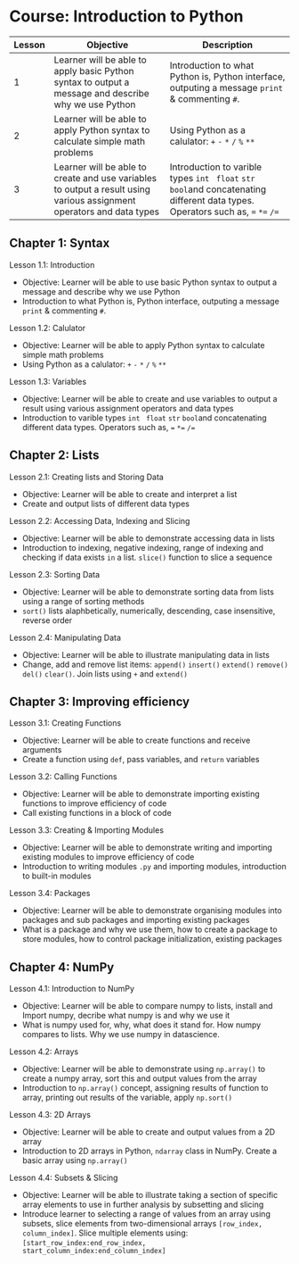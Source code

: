 Course: Introduction to Python
================================

| Lesson | Objective | Description |
| --------------- | --------------- | --------------- |
|  1 | Learner will be able to apply basic Python syntax to output a message and describe why we use Python | Introduction to what Python is, Python interface, outputing a message `print` & commenting `#`. |
| 2 | Learner will be able to apply Python syntax to calculate simple math problems | Using Python as a calulator: `+` `-` `*`  `/`  `%`  `**`  |
| 3 | Learner will be able to create and use variables to output a result using various assignment operators and data types | Introduction to varible types `int`  ` float`  `str`  `bool`and concatenating different data types. Operators such as, `=` `*=` `/=` |

Chapter 1: Syntax
-------------------------------------------------------

Lesson 1.1: Introduction
* Objective: Learner will be able to use basic Python syntax to output a message and describe why we use Python
* Introduction to what Python is, Python interface, outputing a message `print` & commenting `#`. 

Lesson 1.2: Calulator
* Objective: Learner will be able to apply Python syntax to calculate simple math problems
* Using Python as a calulator: `+` `-` `*`  `/`  `%`  `**` 

Lesson 1.3: Variables 
* Objective: Learner will be able to create and use variables to output a result using various assignment operators and data types
* Introduction to varible types `int`  ` float`  `str`  `bool`and concatenating different data types. Operators such as, `=` `*=` `/=`


Chapter 2: Lists
-----------------------------------

Lesson 2.1: Creating lists and Storing Data
* Objective: Learner will be able to create and interpret a list
* Create and output lists of different data types 

Lesson 2.2: Accessing Data, Indexing and Slicing
* Objective: Learner will be able to demonstrate accessing data in lists
* Introduction to indexing, negative indexing, range of indexing and checking if data exists `in` a list. `slice()` function to slice a sequence

Lesson 2.3: Sorting Data 
* Objective: Learner will be able to demonstrate sorting data from lists using a range of sorting methods
* `sort()` lists alaphbetically, numerically, descending, case insensitive, reverse order

Lesson 2.4: Manipulating Data
* Objective: Learner will be able to illustrate manipulating data in lists
* Change, add and remove list items: `append()` `insert()` `extend()` `remove()` `del()` `clear()`. Join lists using `+` and `extend()`


Chapter 3: Improving efficiency 
------------------------------------------------

Lesson 3.1: Creating Functions
* Objective: Learner will be able to create functions and receive arguments
* Create a function using `def`, pass variables, and `return` variables

Lesson 3.2: Calling Functions
* Objective: Learner will be able to demonstrate importing existing functions to improve efficiency of code
* Call existing functions in a block of code

Lesson 3.3: Creating & Importing Modules
* Objective: Learner will be able to demonstrate writing and importing existing modules to improve efficiency of code
* Introduction to writing modules `.py` and importing modules, introduction to built-in modules 

Lesson 3.4: Packages
* Objective: Learner will be able to demonstrate organising modules into packages and sub packages and importing existing packages
* What is a package and why we use them, how to create a package to store modules, how to control package initialization, existing packages


Chapter 4: NumPy
----------------------------------------------

Lesson 4.1: Introduction to NumPy
* Objective: Learner will be able to compare numpy to lists, install and Import numpy, decribe what numpy is and why we use it
* What is numpy used for, why, what does it stand for. How numpy compares to lists. Why we use numpy in datascience.


Lesson 4.2: Arrays
* Objective: Learner will be able to demonstrate using `np.array()` to create a numpy array, sort this and output values from the array
* Introduction to `np.array()` concept, assigning results of function to array, printing out results of the variable, apply `np.sort()` 

Lesson 4.3: 2D Arrays
* Objective: Learner will be able to create and output values from a 2D array
* Introduction to 2D arrays in Python, `ndarray` class in NumPy. Create a basic array using `np.array()` 

Lesson 4.4: Subsets & Slicing
* Objective: Learner will be able to illustrate taking a section of specific array elements to use in further analysis by subsetting and slicing 
* Introduce learner to selecting a range of values from an array using subsets, slice elements from two-dimensional arrays `[row_index, column_index]`. Slice multiple elements using: `[start_row_index:end_row_index, start_column_index:end_column_index]`
